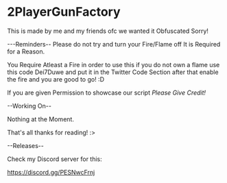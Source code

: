 # 2PlayerGunFactory
This is made by me and my friends ofc we wanted it Obfuscated Sorry!

---Reminders--
Please do not try and turn your Fire/Flame off It is Required for a Reason.

You Require Atleast a Fire in order to use this if you do not own a flame use this code Dei7Duwe and put it in the Twitter Code Section after that enable the fire and you are good to go! :D

If you are given Permission to showcase our script *Please Give Credit!*


--Working On--

Nothing at the Moment.

That's all thanks for reading! :>


--Releases--

Check my Discord server for this:

https://discord.gg/PESNwcFrnj



